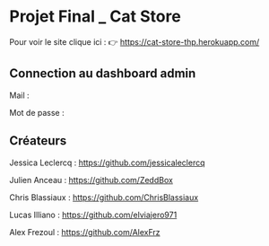 # Projet Final _ Cat Store

Pour voir le site clique ici :  👉 https://cat-store-thp.herokuapp.com/

## Connection au dashboard admin 

Mail : 

Mot de passe : 

## Créateurs

Jessica Leclercq : https://github.com/jessicaleclercq

Julien Anceau : https://github.com/ZeddBox

Chris Blassiaux : https://github.com/ChrisBlassiaux

Lucas Illiano : https://github.com/elviajero971

Alex Frezoul : https://github.com/AlexFrz
